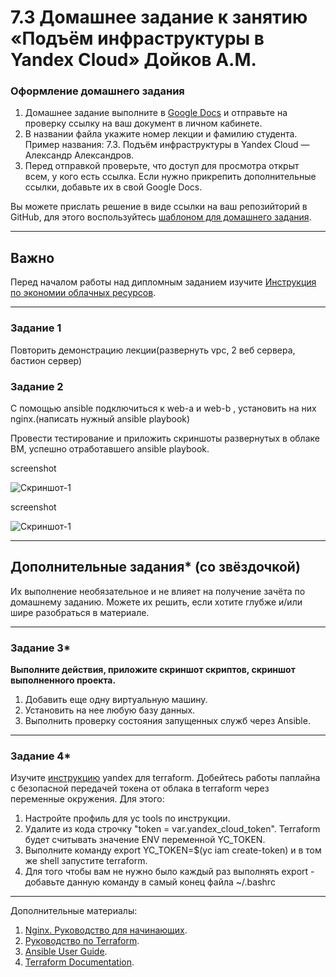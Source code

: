 # 7.3 Домашнее задание к занятию «Подъём инфраструктуры в Yandex Cloud» Дойков А.М.

### Оформление домашнего задания

1. Домашнее задание выполните в [Google Docs](https://docs.google.com/) и отправьте на проверку ссылку на ваш документ в личном кабинете.  
1. В названии файла укажите номер лекции и фамилию студента. Пример названия: 7.3. Подъём инфраструктуры в Yandex Cloud — Александр Александров.
1. Перед отправкой проверьте, что доступ для просмотра открыт всем, у кого есть ссылка. Если нужно прикрепить дополнительные ссылки, добавьте их в свой Google Docs.

Вы можете прислать решение в виде ссылки на ваш репозийторий в GitHub, для этого воспользуйтесь [шаблоном для домашнего задания](https://github.com/netology-code/sys-pattern-homework).

 ---
## Важно

Перед началом работы над дипломным заданием изучите [Инструкция по экономии облачных ресурсов](https://github.com/netology-code/devops-materials/blob/master/cloudwork.MD).

---

### Задание 1 

Повторить демонстрацию лекции(развернуть vpc, 2 веб сервера, бастион сервер)

### Задание 2 

С помощью ansible подключиться к web-a и web-b , установить на них nginx.(написать нужный ansible playbook)


Провести тестирование и приложить скриншоты развернутых в облаке ВМ, успешно отработавшего ansible playbook. 

screenshot

![Скриншот-1](https://github.com/Morfey29/sdvps-homeworks-7-03/blob/main/img/img1.png)

screenshot

![Скриншот-1](https://github.com/Morfey29/sdvps-homeworks-7-03/blob/main/img/img1.png)

---

## Дополнительные задания* (со звёздочкой)

Их выполнение необязательное и не влияет на получение зачёта по домашнему заданию. Можете их решить, если хотите глубже и/или шире разобраться в материале.

--- 
### Задание 3*

**Выполните действия, приложите скриншот скриптов, скриншот выполненного проекта.**

1. Добавить еще одну виртуальную машину. 
2. Установить на нее любую базу данных. 
3. Выполнить проверку состояния запущенных служб через Ansible.

--- 
### Задание 4*
Изучите [инструкцию](https://cloud.yandex.ru/docs/tutorials/infrastructure-management/terraform-quickstart) yandex для terraform.
Добейтесь работы паплайна с безопасной передачей токена от облака в terraform через переменные окружения. Для этого:

1. Настройте профиль для yc tools по инструкции.
2. Удалите из кода строчку "token = var.yandex_cloud_token". Terraform будет считывать значение ENV переменной YC_TOKEN.
3. Выполните команду export YC_TOKEN=$(yc iam create-token) и в том же shell запустите terraform.
4. Для того чтобы вам не нужно было каждый раз выполнять export - добавьте данную команду в самый конец файла ~/.bashrc

---

Дополнительные материалы: 

1. [Nginx. Руководство для начинающих](https://nginx.org/ru/docs/beginners_guide.html). 
2. [Руководство по Terraform](https://registry.terraform.io/providers/yandex-cloud/yandex/latest/doc). 
3. [Ansible User Guide](https://docs.ansible.com/ansible/latest/user_guide/index.html).
1. [Terraform Documentation](https://www.terraform.io/docs/index.html).


